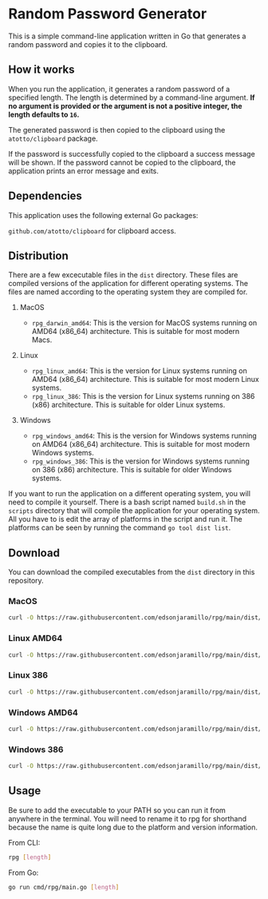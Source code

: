 # Random Password Generator
This is a simple command-line application written in Go that generates a random password and copies it to the clipboard.


## How it works
When you run the application, it generates a random password of a specified length. The length is determined by a command-line argument. **If no argument is provided or the argument is not a positive integer, the length defaults to ```16```.**

The generated password is then copied to the clipboard using the ```atotto/clipboard``` package.

If the password is successfully copied to the clipboard a success message will be shown. If the password cannot be copied to the clipboard, the application prints an error message and exits.

## Dependencies
This application uses the following external Go packages:

```github.com/atotto/clipboard``` for clipboard access.

## Distribution
There are a few excecutable files in the ```dist``` directory. These files are compiled versions of the application for different operating systems. The files are named according to the operating system they are compiled for. 


1. MacOS
    - `rpg_darwin_amd64`: This is the version for MacOS systems running on AMD64 (x86_64) architecture. This is suitable for most modern Macs.

2. Linux
    - `rpg_linux_amd64`: This is the version for Linux systems running on AMD64 (x86_64) architecture. This is suitable for most modern Linux systems.
    - `rpg_linux_386`: This is the version for Linux systems running on 386 (x86) architecture. This is suitable for older Linux systems.

3. Windows
    - `rpg_windows_amd64`: This is the version for Windows systems running on AMD64 (x86_64) architecture. This is suitable for most modern Windows systems.
    - `rpg_windows_386`: This is the version for Windows systems running on 386 (x86) architecture. This is suitable for older Windows systems.

If you want to run the application on a different operating system, you will need to compile it yourself. There is a bash script named ```build.sh``` in the ```scripts``` directory that will compile the application for your operating system. All you have to is edit the array of platforms in the script and run it.
The platforms can be seen by running the command ```go tool dist list```.

## Download
You can download the compiled executables from the ```dist``` directory in this repository. 

### MacOS
```bash
curl -O https://raw.githubusercontent.com/edsonjaramillo/rpg/main/dist/rpg_darwin_amd64
```

### Linux AMD64
```bash
curl -O https://raw.githubusercontent.com/edsonjaramillo/rpg/main/dist/rpg_linux_amd64
```

### Linux 386
```bash
curl -O https://raw.githubusercontent.com/edsonjaramillo/rpg/main/dist/rpg_linux_386
```

### Windows AMD64
```bash
curl -O https://raw.githubusercontent.com/edsonjaramillo/rpg/main/dist/rpg_windows_amd64
```

### Windows 386
```bash
curl -O https://raw.githubusercontent.com/edsonjaramillo/rpg/main/dist/rpg_windows_386 
```

## Usage
Be sure to add the executable to your PATH so you can run it from anywhere in the terminal. You will need to rename it to rpg for shorthand because the name is quite long due to the platform and version information.


From CLI:
```bash
rpg [length]
```

From Go:
```bash
go run cmd/rpg/main.go [length]
```
